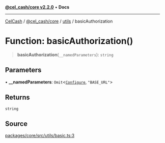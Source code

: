 [**@cel_cash/core v2.2.0**](../../README.md) • **Docs**

***

[CelCash](../../../../packages.md) / [@cel\_cash/core](../../README.md) / [utils](../README.md) / basicAuthorization

# Function: basicAuthorization()

> **basicAuthorization**(`__namedParameters`): `string`

## Parameters

• **\_\_namedParameters**: `Omit`\<[`Configure`](../type-aliases/Configure.md), `"BASE_URL"`\>

## Returns

`string`

## Source

[packages/core/src/utils/basic.ts:3](https://github.com/Pyxlab/celcash/blob/b57c7034bd65dcd5b083f272f9cfe6cc4ff73f7b/packages/core/src/utils/basic.ts#L3)
